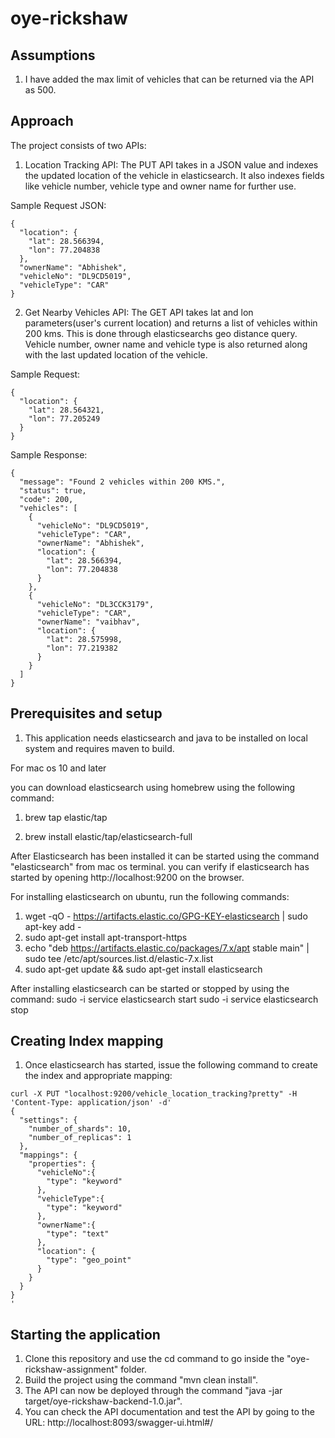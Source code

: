 # oye-rickshaw
## Assumptions
1. I have added the max limit of vehicles that can be returned via the API as 500.

## Approach
The project consists of two APIs:

1. Location Tracking API: The PUT API takes in a JSON value and indexes the updated location of the vehicle in elasticsearch. It also indexes fields like vehicle number, vehicle type and owner name for further use.

Sample Request JSON:
```
{
  "location": {
    "lat": 28.566394,
    "lon": 77.204838
  },
  "ownerName": "Abhishek",
  "vehicleNo": "DL9CD5019",
  "vehicleType": "CAR"
}
```
2. Get Nearby Vehicles API: The GET API takes lat and lon parameters(user's current location) and returns a list of vehicles within 200 kms. This is done through elasticsearchs geo distance query. Vehicle number, owner name and vehicle type is also returned along with the last updated location of the vehicle.

Sample Request:
```
{
  "location": {
    "lat": 28.564321,
    "lon": 77.205249
  }
}
```
Sample Response:
```
{
  "message": "Found 2 vehicles within 200 KMS.",
  "status": true,
  "code": 200,
  "vehicles": [
    {
      "vehicleNo": "DL9CD5019",
      "vehicleType": "CAR",
      "ownerName": "Abhishek",
      "location": {
        "lat": 28.566394,
        "lon": 77.204838
      }
    },
    {
      "vehicleNo": "DL3CCK3179",
      "vehicleType": "CAR",
      "ownerName": "vaibhav",
      "location": {
        "lat": 28.575998,
        "lon": 77.219382
      }
    }
  ]
}
```
## Prerequisites and setup
1. This application needs elasticsearch and java to be installed on local system and requires maven to build.

For mac os 10 and later

you can download elasticsearch using homebrew using the following command:

1. brew tap elastic/tap

2. brew install elastic/tap/elasticsearch-full

After Elasticsearch has been installed it can be started using the command "elasticsearch" from mac os terminal. you can verify if elasticsearch has started by opening http://localhost:9200 on the browser.

For installing elasticsearch on ubuntu, run the following commands:

1. wget -qO - https://artifacts.elastic.co/GPG-KEY-elasticsearch | sudo apt-key add -
2. sudo apt-get install apt-transport-https
3. echo "deb https://artifacts.elastic.co/packages/7.x/apt stable main" | sudo tee /etc/apt/sources.list.d/elastic-7.x.list
4. sudo apt-get update && sudo apt-get install elasticsearch

After installing elasticsearch can be started or stopped by using the command:
sudo -i service elasticsearch start
sudo -i service elasticsearch stop

## Creating Index mapping 

1. Once elasticsearch has started, issue the following command to create the index and appropriate mapping:
```
curl -X PUT "localhost:9200/vehicle_location_tracking?pretty" -H 'Content-Type: application/json' -d'
{
  "settings": {
    "number_of_shards": 10,
    "number_of_replicas": 1
  },
  "mappings": {
    "properties": {
      "vehicleNo":{
        "type": "keyword"
      },
      "vehicleType":{
        "type": "keyword"
      },
      "ownerName":{
        "type": "text"
      },
      "location": {
        "type": "geo_point"
      }
    }
  }
}
'
```
## Starting the application

1. Clone this repository and use the cd command to go inside the "oye-rickshaw-assignment" folder.
2. Build the project using the command "mvn clean install". 
3. The API can now be deployed through the command "java -jar target/oye-rickshaw-backend-1.0.jar".
4. You can check the API documentation and test the API by going to the URL: http://localhost:8093/swagger-ui.html#/
